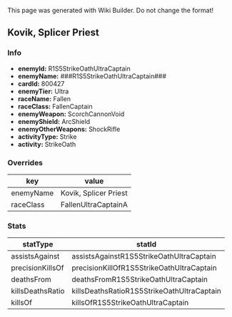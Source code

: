 <span class="wiki-builder">This page was generated with Wiki Builder. Do not change the format!</span>

## Kovik, Splicer Priest
### Info
* **enemyId:** R1S5StrikeOathUltraCaptain
* **enemyName:** ###R1S5StrikeOathUltraCaptain###
* **cardId:** 800427
* **enemyTier:** Ultra
* **raceName:** Fallen
* **raceClass:** FallenCaptain
* **enemyWeapon:** ScorchCannonVoid
* **enemyShield:** ArcShield
* **enemyOtherWeapons:** ShockRifle
* **activityType:** Strike
* **activity:** StrikeOath

### Overrides
key | value
--- | -----
enemyName | Kovik, Splicer Priest
raceClass | FallenUltraCaptainA

### Stats
statType | statId
-------- | ------
assistsAgainst | assistsAgainstR1S5StrikeOathUltraCaptain
precisionKillsOf | precisionKillOfR1S5StrikeOathUltraCaptain
deathsFrom | deathsFromR1S5StrikeOathUltraCaptain
killsDeathsRatio | killsDeathsRatioR1S5StrikeOathUltraCaptain
killsOf | killsOfR1S5StrikeOathUltraCaptain

